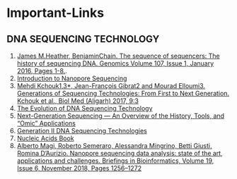 # Important-Links

## DNA SEQUENCING TECHNOLOGY

1. [James M.Heather, BenjaminChain. The sequence of sequencers: The history of sequencing DNA. Genomics
Volume 107, Issue 1, January 2016, Pages 1-8.](https://doi.org/10.1016/j.ygeno.2015.11.0031). 
2. [Introduction to Nanopore Sequencing](https://youtu.be/sv9fFeSd3kE)
3. [Mehdi Kchouk1,3*, Jean-François Gibrat2 and Mourad Elloumi3. Generations of Sequencing Technologies: 
From First to Next Generation. Kchouk et al., Biol Med (Aligarh) 2017, 9:3 ](https://www.longdom.org/open-access/generations-of-sequencing-technologies-from-first-to-next-generation-0974-8369-1000395.pdf)
4. [The Evolution of DNA Sequencing Technology](https://www.hudsonalpha.org/evolution-of-dna-sequencing-part-1/)
5. [Next-Generation Sequencing — An Overview of the History, Tools, and “Omic” Applications](https://www.intechopen.com/chapters/49602)
6. [Generation II DNA Sequencing Technologies](https://www.ddw-online.com/generation-ii-dna-sequencing-technologies-763-200904/)
7. [Nucleic Acids Book](https://atdbio.com/nucleic-acids-book/Next-generation-sequencing)
8. [Alberto Magi, Roberto Semeraro, Alessandra Mingrino, Betti Giusti, Romina D’Aurizio. Nanopore sequencing data analysis: 
state of the art, applications and challenges. Briefings in Bioinformatics, Volume 19, Issue 6, November 2018, Pages 1256–1272](https://academic.oup.com/bib/article/19/6/1256/3869205)


